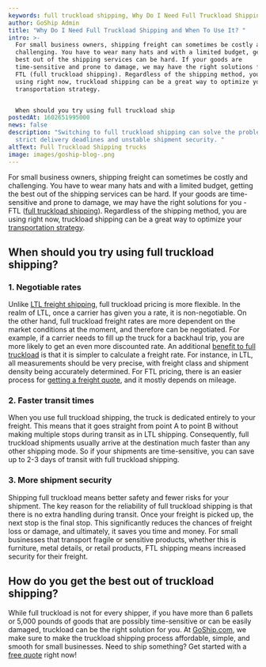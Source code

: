 ```yaml
---
keywords: full truckload shipping, Why Do I Need Full Truckload Shipping
author: GoShip Admin
title: "Why Do I Need Full Truckload Shipping and When To Use It? "
intro: >-
  For small business owners, shipping freight can sometimes be costly and
  challenging. You have to wear many hats and with a limited budget, getting the
  best out of the shipping services can be hard. If your goods are
  time-sensitive and prone to damage, we may have the right solutions for you -
  FTL (full truckload shipping). Regardless of the shipping method, you are
  using right now, truckload shipping can be a great way to optimize your
  transportation strategy. 


  When should you try using full truckload ship
postedAt: 1602651995000
news: false
description: "Switching to full truckload shipping can solve the problem of
  strict delivery deadlines and unstable shipment security. "
altText: Full Truckload Shipping trucks
image: images/goship-blog-.png
---
```

For small business owners, shipping freight can sometimes be costly and challenging. You have to wear many hats and with a limited budget, getting the best out of the shipping services can be hard. If your goods are time-sensitive and prone to damage, we may have the right solutions for you - FTL ([full truckload shipping](https://www.goship.com/blog/what-is-truckload-shipping-and-how-does-it-work/)). Regardless of the shipping method, you are using right now, truckload shipping can be a great way to optimize your [transportation strategy](https://www.goship.com/blog/optimizing-your-truckload-shipping-strategy/).

When should you try using full truckload shipping?
--------------------------------------------------

### 1\. Negotiable rates

Unlike [LTL freight shipping](https://www.goship.com/blog/what-is-less-than-truckload-shipping-and-how-can-it-benefit-you/), full truckload pricing is more flexible. In the realm of LTL, once a carrier has given you a rate, it is non-negotiable. On the other hand, full truckload freight rates are more dependent on the market conditions at the moment, and therefore can be negotiated. For example, if a carrier needs to fill up the truck for a backhaul trip, you are more likely to get an even more discounted rate. An additional [benefit to full truckload](https://www.goship.com/blog/3-benefits-truckload-freight-shipping/) is that it is simpler to calculate a freight rate. For instance, in LTL, all measurements should be very precise, with freight class and shipment density being accurately determined. For FTL pricing, there is an easier process for [getting a freight quote](https://www.goship.com/blog/3-tips-on-how-to-get-the-best-truckload-quotes/), and it mostly depends on mileage.

### 2\. Faster transit times

When you use full truckload shipping, the truck is dedicated entirely to your freight. This means that it goes straight from point A to point B without making multiple stops during transit as in LTL shipping. Consequently, full truckload shipments usually arrive at the destination much faster than any other shipping mode. So if your shipments are time-sensitive, you can save up to 2-3 days of transit with full truckload shipping.

### 3\. More shipment security

Shipping full truckload means better safety and fewer risks for your shipment. The key reason for the reliability of full truckload shipping is that there is no extra handling during transit. Once your freight is picked up, the next stop is the final stop. This significantly reduces the chances of freight loss or damage, and ultimately, it saves you time and money. For small businesses that transport fragile or sensitive products, whether this is furniture, metal details, or retail products, FTL shipping means increased security for their freight.

How do you get the best out of truckload shipping?
--------------------------------------------------

While full truckload is not for every shipper, if you have more than 6 pallets or 5,000 pounds of goods that are possibly time-sensitive or can be easily damaged, truckload can be the right solution for you. At [GoShip.com](http://www.goship.com), we make sure to make the truckload shipping process affordable, simple, and smooth for small businesses. Need to ship something? Get started with a [free quote](https://www.goship.com/) right now!
